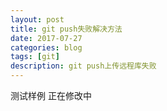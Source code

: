 ```yaml
---
layout: post
title: git push失败解决方法
date: 2017-07-27
categories: blog
tags: [git]
description: git push上传远程库失败
---
```


测试样例
正在修改中